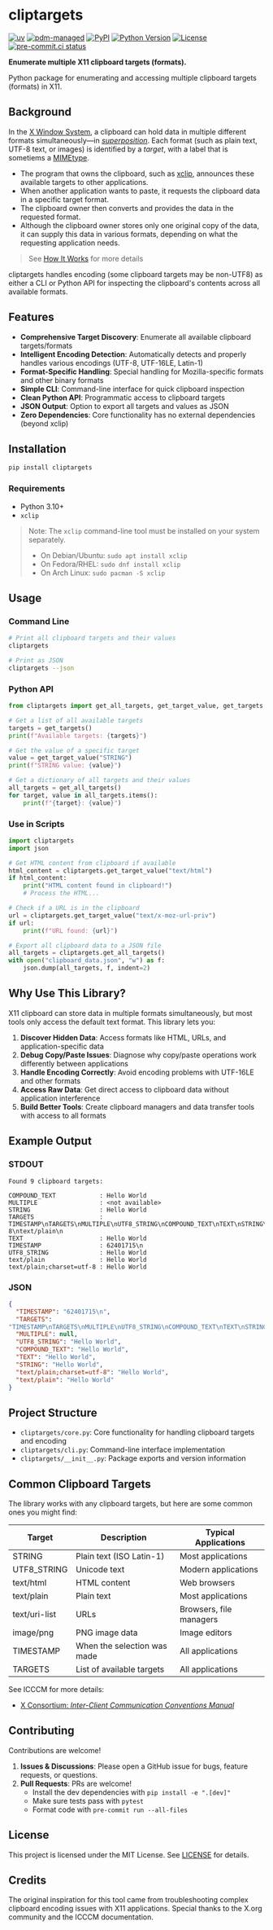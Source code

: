 # cliptargets

[![uv](https://img.shields.io/endpoint?url=https://raw.githubusercontent.com/astral-sh/uv/main/assets/badge/v0.json)](https://github.com/astral-sh/uv)
[![pdm-managed](https://img.shields.io/badge/pdm-managed-blueviolet)](https://pdm.fming.dev)
[![PyPI](https://img.shields.io/pypi/v/cliptargets.svg)](https://pypi.org/project/cliptargets/)
[![Python Version](https://img.shields.io/pypi/pyversions/cliptargets.svg)](https://pypi.org/project/cliptargets/)
[![License](https://img.shields.io/pypi/l/cliptargets.svg)](https://github.com/lmmx/cliptargets/blob/main/LICENSE)
[![pre-commit.ci status](https://results.pre-commit.ci/badge/github/lmmx/cliptargets/master.svg)](https://results.pre-commit.ci/latest/github/lmmx/cliptargets/master)

**Enumerate multiple X11 clipboard targets (formats).**

Python package for enumerating and accessing multiple clipboard targets (formats) in X11.

## Background

In the [X Window System](https://en.wikipedia.org/wiki/X_Window_System), a clipboard can hold data
in multiple different formats simultaneously—in
*[superposition](https://en.wikipedia.org/wiki/Quantum_superposition)*. Each format (such as plain
text, UTF-8 text, or images) is identified by a *target*, with a label that is sometiems a [MIMEtype](https://en.wikipedia.org/wiki/Media_type).

- The program that owns the clipboard, such as [xclip](https://en.wikipedia.org/wiki/Xclip),
  announces these available targets to other applications.
- When another application wants to paste, it requests the clipboard data in a specific target format.
- The clipboard owner then converts and provides the data in the requested format.
- Although the clipboard owner stores only one original copy of the data, it can supply this data in
  various formats, depending on what the requesting application needs.

> See [How It Works](docs/how-it-works.md) for more details

cliptargets handles encoding (some clipboard targets may be non-UTF8) as either a CLI or Python API for inspecting the clipboard's contents across all available formats.

## Features

- **Comprehensive Target Discovery**: Enumerate all available clipboard targets/formats
- **Intelligent Encoding Detection**: Automatically detects and properly handles various encodings (UTF-8, UTF-16LE, Latin-1)
- **Format-Specific Handling**: Special handling for Mozilla-specific formats and other binary formats
- **Simple CLI**: Command-line interface for quick clipboard inspection
- **Clean Python API**: Programmatic access to clipboard targets
- **JSON Output**: Option to export all targets and values as JSON
- **Zero Dependencies**: Core functionality has no external dependencies (beyond xclip)

## Installation

```bash
pip install cliptargets
```

### Requirements

- Python 3.10+
- `xclip`

> Note: The `xclip` command-line tool must be installed on your system separately.
> - On Debian/Ubuntu: `sudo apt install xclip`
> - On Fedora/RHEL: `sudo dnf install xclip`
> - On Arch Linux: `sudo pacman -S xclip`

## Usage

### Command Line

```bash
# Print all clipboard targets and their values
cliptargets

# Print as JSON
cliptargets --json
```

### Python API

```python
from cliptargets import get_all_targets, get_target_value, get_targets

# Get a list of all available targets
targets = get_targets()
print(f"Available targets: {targets}")

# Get the value of a specific target
value = get_target_value("STRING")
print(f"STRING value: {value}")

# Get a dictionary of all targets and their values
all_targets = get_all_targets()
for target, value in all_targets.items():
    print(f"{target}: {value}")
```

### Use in Scripts

```python
import cliptargets
import json

# Get HTML content from clipboard if available
html_content = cliptargets.get_target_value("text/html")
if html_content:
    print("HTML content found in clipboard!")
    # Process the HTML...

# Check if a URL is in the clipboard
url = cliptargets.get_target_value("text/x-moz-url-priv")
if url:
    print(f"URL found: {url}")

# Export all clipboard data to a JSON file
all_targets = cliptargets.get_all_targets()
with open("clipboard_data.json", "w") as f:
    json.dump(all_targets, f, indent=2)
```

## Why Use This Library?

X11 clipboard can store data in multiple formats simultaneously, but most tools only access the default text format. This library lets you:

1. **Discover Hidden Data**: Access formats like HTML, URLs, and application-specific data
2. **Debug Copy/Paste Issues**: Diagnose why copy/paste operations work differently between applications
3. **Handle Encoding Correctly**: Avoid encoding problems with UTF-16LE and other formats
4. **Access Raw Data**: Get direct access to clipboard data without application interference
5. **Build Better Tools**: Create clipboard managers and data transfer tools with access to all formats

## Example Output

### STDOUT

```
Found 9 clipboard targets:

COMPOUND_TEXT            : Hello World
MULTIPLE                 : <not available>
STRING                   : Hello World
TARGETS                  :
TIMESTAMP\nTARGETS\nMULTIPLE\nUTF8_STRING\nCOMPOUND_TEXT\nTEXT\nSTRING\ntext/plain;charset=utf-8\ntext/plain\n
TEXT                     : Hello World
TIMESTAMP                : 62401715\n
UTF8_STRING              : Hello World
text/plain               : Hello World
text/plain;charset=utf-8 : Hello World
```

### JSON

```json
{
  "TIMESTAMP": "62401715\n",
  "TARGETS":
"TIMESTAMP\nTARGETS\nMULTIPLE\nUTF8_STRING\nCOMPOUND_TEXT\nTEXT\nSTRING\ntext/plain;charset=utf-8\ntext/plain\n",
  "MULTIPLE": null,
  "UTF8_STRING": "Hello World",
  "COMPOUND_TEXT": "Hello World",
  "TEXT": "Hello World",
  "STRING": "Hello World",
  "text/plain;charset=utf-8": "Hello World",
  "text/plain": "Hello World"
}
```

## Project Structure

- `cliptargets/core.py`: Core functionality for handling clipboard targets and encoding
- `cliptargets/cli.py`: Command-line interface implementation
- `cliptargets/__init__.py`: Package exports and version information

## Common Clipboard Targets

The library works with any clipboard targets, but here are some common ones you might find:

| Target | Description | Typical Applications |
|--------|-------------|---------------------|
| STRING | Plain text (ISO Latin-1) | Most applications |
| UTF8_STRING | Unicode text | Modern applications |
| text/html | HTML content | Web browsers |
| text/plain | Plain text | Most applications |
| text/uri-list | URLs | Browsers, file managers |
| image/png | PNG image data | Image editors |
| TIMESTAMP | When the selection was made | All applications |
| TARGETS | List of available targets | All applications |

See ICCCM for more details:

- [X Consortium: _Inter-Client Communication Conventions Manual_](https://x.org/releases/X11R7.6/doc/xorg-docs/specs/ICCCM/icccm.html)

## Contributing

Contributions are welcome!

1. **Issues & Discussions**: Please open a GitHub issue for bugs, feature requests, or questions.
2. **Pull Requests**: PRs are welcome!
   - Install the dev dependencies with `pip install -e ".[dev]"`
   - Make sure tests pass with `pytest`
   - Format code with `pre-commit run --all-files`

## License

This project is licensed under the MIT License. See [LICENSE](LICENSE) for details.

## Credits

The original inspiration for this tool came from troubleshooting complex clipboard encoding issues with X11 applications. Special thanks to the X.org community and the ICCCM documentation.
